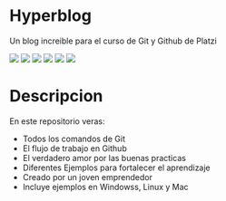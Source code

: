 
# Hyperblog
Un blog increible para el curso de Git y Github de Platzi 

![](https://img.shields.io/github/stars/pandao/editor.md.svg)
![](https://img.shields.io/github/forks/pandao/editor.md.svg) 
![](https://img.shields.io/github/tag/pandao/editor.md.svg) 
![](https://img.shields.io/github/release/pandao/editor.md.svg) 
![](https://img.shields.io/github/issues/pandao/editor.md.svg) 
![](https://img.shields.io/bower/v/editor.md.svg)

Descripcion
============
En este repositorio veras:
- Todos los comandos de Git
- El flujo de trabajo en Github 
- El verdadero amor por las buenas practicas
- Diferentes Ejemplos para fortalecer el aprendizaje 
- Creado por un joven emprendedor 
- Incluye ejemplos en Windowss, Linux y Mac  